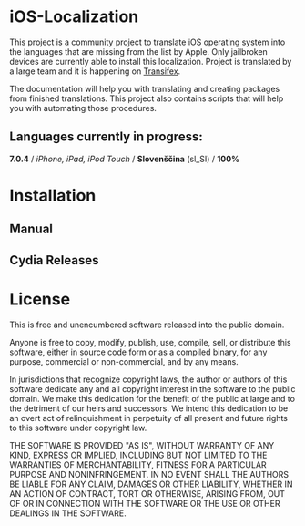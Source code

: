 iOS-Localization
================

This project is a community project to translate iOS operating system into the languages that are missing from the list by Apple. Only jailbroken devices are currently able to install this localization. Project is translated by a large team and it is happening on [Transifex](https://www.transifex.com/projects/p/apple-ios/).

The documentation will help you with translating and creating packages from finished translations. This project also contains scripts that will help you with automating those procedures.

Languages currently in progress:
----------------

**7.0.4** / *iPhone, iPad, iPod Touch* / **Slovenščina** (sl_SI) / **100%**

Installation
================

Manual
----------------

Cydia Releases
----------------

License
================
This is free and unencumbered software released into the public domain.

Anyone is free to copy, modify, publish, use, compile, sell, or
distribute this software, either in source code form or as a compiled
binary, for any purpose, commercial or non-commercial, and by any
means.

In jurisdictions that recognize copyright laws, the author or authors
of this software dedicate any and all copyright interest in the
software to the public domain. We make this dedication for the benefit
of the public at large and to the detriment of our heirs and
successors. We intend this dedication to be an overt act of
relinquishment in perpetuity of all present and future rights to this
software under copyright law.

THE SOFTWARE IS PROVIDED "AS IS", WITHOUT WARRANTY OF ANY KIND,
EXPRESS OR IMPLIED, INCLUDING BUT NOT LIMITED TO THE WARRANTIES OF
MERCHANTABILITY, FITNESS FOR A PARTICULAR PURPOSE AND NONINFRINGEMENT.
IN NO EVENT SHALL THE AUTHORS BE LIABLE FOR ANY CLAIM, DAMAGES OR
OTHER LIABILITY, WHETHER IN AN ACTION OF CONTRACT, TORT OR OTHERWISE,
ARISING FROM, OUT OF OR IN CONNECTION WITH THE SOFTWARE OR THE USE OR
OTHER DEALINGS IN THE SOFTWARE.
